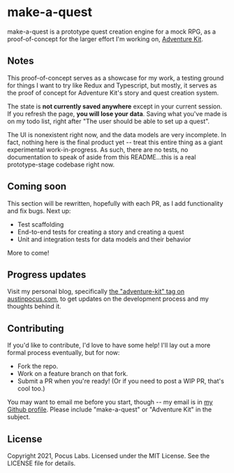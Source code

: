 # make-a-quest

make-a-quest is a prototype quest creation engine for a mock RPG, as a proof-of-concept for the larger effort I'm working on, [Adventure Kit](https://austinpocus.com/tags/adventure-kit).

## Notes

This proof-of-concept serves as a showcase for my work, a testing ground for things I want to try like Redux and Typescript, but mostly, it serves as the proof of concept for Adventure Kit's story and quest creation system.

The state is **not currently saved anywhere** except in your current session. If you refresh the page, **you will lose your data**. Saving what you've made is on my todo list, right after "The user should be able to set up a quest".

The UI is nonexistent right now, and the data models are very incomplete. In fact, nothing here is the final product yet -- treat this entire thing as a giant experimental work-in-progress. As such, there are no tests, no documentation to speak of aside from this README...this is a real prototype-stage codebase right now.

## Coming soon

This section will be rewritten, hopefully with each PR, as I add functionality and fix bugs. Next up:

- Test scaffolding
- End-to-end tests for creating a story and creating a quest
- Unit and integration tests for data models and their behavior

More to come!

## Progress updates

Visit my personal blog, specifically [the "adventure-kit" tag on austinpocus.com](https://austinpocus.com/tags/adventure-kit), to get updates on the development process and my thoughts behind it.

## Contributing

If you'd like to contribute, I'd love to have some help! I'll lay out a more formal process eventually, but for now:

- Fork the repo.
- Work on a feature branch on that fork.
- Submit a PR when you're ready! (Or if you need to post a WIP PR, that's cool too.)

You may want to email me before you start, though -- my email is in [my Github profile](https://github.com/ajpocus). Please include "make-a-quest" or "Adventure Kit" in the subject.

## License

Copyright 2021, Pocus Labs. Licensed under the MIT License. See the LICENSE file for details.
